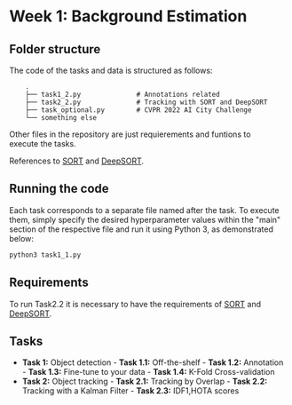 # Week 1: Background Estimation

## Folder structure 
The code of the tasks and data is structured as follows:

        .
        ├── task1_2.py              # Annotations related
        ├── task2_2.py              # Tracking with SORT and DeepSORT       
        ├── task_optional.py        # CVPR 2022 AI City Challenge
        └── something else      

Other files in the repository are just requierements and funtions to execute the tasks.

References to [SORT](https://github.com/abewley/sort) and [DeepSORT](https://github.com/nwojke/deep_sort).

## Running the code
Each task corresponds to a separate file named after the task. To execute them, simply specify the desired hyperparameter values within the "main" section of the respective file and run it using Python 3, as demonstrated below:

```bash
python3 task1_1.py
 ```

## Requirements
To run Task2.2 it is necessary to have the requirements of [SORT](https://github.com/abewley/sort) and [DeepSORT](https://github.com/nwojke/deep_sort).

## Tasks
- **Task 1:** Object detection
        - **Task 1.1:** Off-the-shelf
        - **Task 1.2:** Annotation
        - **Task 1.3:** Fine-tune to your data
        - **Task 1.4:** K-Fold Cross-validation
- **Task 2:** Object tracking
        - **Task 2.1:** Tracking by Overlap
        - **Task 2.2:** Tracking with a Kalman Filter
        - **Task 2.3:** IDF1,HOTA scores
